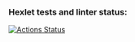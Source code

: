 ### Hexlet tests and linter status:
[![Actions Status](https://github.com/ryayar/frontend-project-44/actions/workflows/hexlet-check.yml/badge.svg)](https://github.com/ryayar/frontend-project-44/actions)